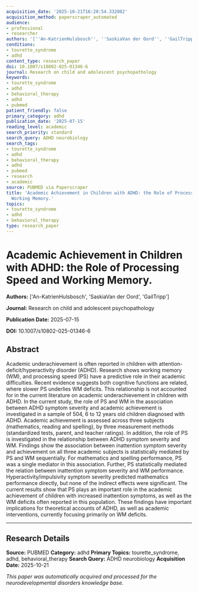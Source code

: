 ```yaml
---
acquisition_date: '2025-10-21T16:20:54.332082'
acquisition_method: paperscraper_automated
audience:
- professional
- researcher
authors: '[''An-KatrienHulsbosch'', ''SaskiaVan der Oord'', ''GailTripp'']'
conditions:
- tourette_syndrome
- adhd
content_type: research_paper
doi: 10.1007/s10802-025-01346-6
journal: Research on child and adolescent psychopathology
keywords:
- tourette_syndrome
- adhd
- behavioral_therapy
- adhd
- pubmed
patient_friendly: false
primary_category: adhd
publication_date: '2025-07-15'
reading_level: academic
search_priority: standard
search_query: ADHD neurobiology
search_tags:
- tourette_syndrome
- adhd
- behavioral_therapy
- adhd
- pubmed
- research
- academic
source: PUBMED via Paperscraper
title: 'Academic Achievement in Children with ADHD: the Role of Processing Speed and
  Working Memory.'
topics:
- tourette_syndrome
- adhd
- behavioral_therapy
type: research_paper
---
```


# Academic Achievement in Children with ADHD: the Role of Processing Speed and Working Memory.

**Authors:** ['An-KatrienHulsbosch', 'SaskiaVan der Oord', 'GailTripp']

**Journal:** Research on child and adolescent psychopathology

**Publication Date:** 2025-07-15

**DOI:** 10.1007/s10802-025-01346-6

## Abstract

Academic underachievement is often reported in children with attention-deficit/hyperactivity disorder (ADHD). Research shows working memory (WM), and processing speed (PS) have a predictive role in their academic difficulties. Recent evidence suggests both cognitive functions are related, where slower PS underlies WM deficits. This relationship is not accounted for in the current literature on academic underachievement in children with ADHD. In the current study, the role of PS and WM in the association between ADHD symptom severity and academic achievement is investigated in a sample of 504, 6 to 12 years old children diagnosed with ADHD. Academic achievement is assessed across three subjects (mathematics, reading and spelling), by three measurement methods (standardized tests, parent, and teacher ratings). In addition, the role of PS is investigated in the relationship between ADHD symptom severity and WM. Findings show the association between inattention symptom severity and achievement on all three academic subjects is statistically mediated by PS and WM sequentially. For mathematics and spelling performance, PS was a single mediator in this association. Further, PS statistically mediated the relation between inattention symptom severity and WM performance. Hyperactivity/impulsivity symptom severity predicted mathematics performance directly, but none of the indirect effects were significant. The current results show that PS plays an important role in the academic achievement of children with increased inattention symptoms, as well as the WM deficits often reported in this population. These findings have important implications for theoretical accounts of ADHD, as well as academic interventions, currently focusing primarily on WM deficits.

---

## Research Details

**Source:** PUBMED
**Category:** adhd
**Primary Topics:** tourette_syndrome, adhd, behavioral_therapy
**Search Query:** ADHD neurobiology
**Acquisition Date:** 2025-10-21

*This paper was automatically acquired and processed for the neurodevelopmental disorders knowledge base.*
